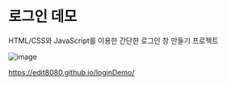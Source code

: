 # 로그인 데모

HTML/CSS와 JavaScript를 이용한 간단한 로그인 창 만들기 프로젝트

![image](https://user-images.githubusercontent.com/30149272/105841585-2ddef480-6018-11eb-8a8e-796a2ef01366.png)

https://edit8080.github.io/loginDemo/
